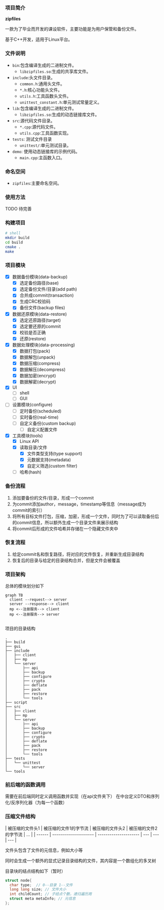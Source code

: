 ### 项目简介

**zipfiles**

一款为了毕业而开发的课设软件，主要功能是为用户保管和备份文件。

基于C++开发，适用于Linux平台。

### 文件说明

- `bin`:包含编译生成的二进制文件。
  - `libzipfiles.so`:生成的共享库文件。
- `include`:头文件目录。
  - `common.h`:通用头文件。
  - `*.h`:核心功能头文件。
  - `utils.h`:工具函数头文件。
  - `unittest_constant.h`:单元测试常量定义。
- `lib`:包含编译生成的二进制文件。
  - `libzipfiles.so`:生成的动态链接库文件。
- `src`:源代码文件目录。
  - `*.cpp`:源代码文件。
  - `utils.cpp`:工具函数实现。
- `tests`: 测试文件目录
  - `unittest/`:单元测试目录。
- `demo`: 使用动态链接库的示例代码。
  - `main.cpp`:主函数入口。

### 命名空间

- `zipfiles`:主要命名空间。

### 使用方法

TODO 待完善


### 构建项目


```sh
# shell
mkdir build
cd build
cmake .
make
```

### 项目模块

- [x] 数据备份模块(data-backup)
  - [x] 选定备份路径(base)
  - [x] 选定备份文件/目录(add path)
  - [x] 合并成commit(transaction)
  - [x] 生成CRC校验码
  - [x] 备份文件(backup files)
- [x] 数据还原模块(data-restore)
  - [x] 选定还原路径(target)
  - [x] 选定要还原的commit
  - [x] 校验是否正确
  - [x] 还原(restore)
- [x] 数据处理模块(data-processing)
  - [x] 数据打包(pack)
  - [x] 数据解包(unpack)
  - [x] 数据压缩(compress)
  - [x] 数据解压(decompress)
  - [x] 数据加密(encrypt)
  - [x] 数据解密(decrypt)
- [x] UI
  - [ ] shell
  - [ ] GUI
- [ ] 设置模块(configure)
  - [ ] 定时备份(scheduled)
  - [ ] 实时备份(real-time)
  - [ ] 自定义备份(custom backup)
    - [ ] 自定义配置文件
- [x] 工具模块(tools)
  - [x] Linux API
  - [x] 读取目录/文件
    - [x] 文件类型支持(type support)
    - [x] 元数据支持(metadata)
    - [x] 自定义筛选(custom filter)
  - [ ] 哈希(hash)

### 备份流程

1. 添加要备份的文件/目录，形成一个commit
2. 为commit添加author，message，timestamp等信息（message成为commit的索引）
3. 将所有目标文件打包，压缩，加密，形成一个文件，同时为了可以读取备份后的commit信息，所以额外生成一个目录文件来展示结构
4. 将commit后形成的文件哈希并存储在一个隐藏文件夹中

### 恢复流程

1. 给定commit名和恢复路径，将对应的文件恢复，并重新生成目录结构
2. 恢复后的目录与给定的目录结构合并，但是文件会被覆盖

### 项目架构

总体的模块划分如下
```mermaid
graph TB
  client --request--> server
  server --response--> client
  mp <--注册服务--> client
  mp <--注册服务--> server
  
```

项目的目录结构
```
.
├── build
├── gui
├── include
│   ├── client
│   ├── mp
│   └── server
│       ├── api
│       ├── backup
│       ├── configure
│       ├── crypto
│       ├── deflate
│       ├── pack
│       ├── restore
│       └── tools
├── script
├── src
│   ├── client
│   ├── mp
│   └── server
│       ├── api
│       ├── backup
│       ├── configure
│       ├── crypto
│       ├── deflate
│       ├── pack
│       ├── restore
│       └── tools
├── tests
│   └── unittest
│       └── server
└── tools
```

### 前后端的函数调用

需要在前后端同时定义调用函数并实现（在api文件夹下）
在中台定义DTO和序列化/反序列化器（为每一个函数）

### 压缩文件结构

| 被压缩的文件头1 | 被压缩的文件1的字节流 | 被压缩的文件头2 | 被压缩的文件2的字节流   | …   |
| ------ | --------------------- | --------------------- | --- | --- | --- |

文件头包含了文件的元信息，例如大小等

同时会生成一个额外的显式记录目录结构的文件，其内容是一个数组化的多叉树

目录块的结点结构如下（暂时）
```c
struct node{
  char type;  // 0--目录 1--文件
  long long size; // 文件大小
  int childCount; // 子结点个数，递归遍历用
  struct meta metaInfo; // 元信息
};
```
